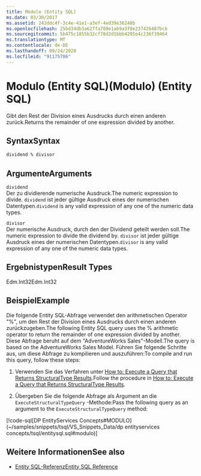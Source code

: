 ```yaml
---
title: Modulo (Entity SQL)
ms.date: 03/30/2017
ms.assetid: 243ddc4f-3c4e-41e1-a3ef-4ed39e36248b
ms.openlocfilehash: 25bd34db3a627fa708e1ab9a3f0e237426487bcb
ms.sourcegitcommit: 5b475c1855b32cf78d2d1bbb4295e4c236f39464
ms.translationtype: MT
ms.contentlocale: de-DE
ms.lasthandoff: 09/24/2020
ms.locfileid: "91175706"
---
```

# <a name="modulo-entity-sql"></a><span data-ttu-id="302a0-102">Modulo (Entity SQL)</span><span class="sxs-lookup"><span data-stu-id="302a0-102">(Modulo) (Entity SQL)</span></span>

<span data-ttu-id="302a0-103">Gibt den Rest der Division eines Ausdrucks durch einen anderen zurück.</span><span class="sxs-lookup"><span data-stu-id="302a0-103">Returns the remainder of one expression divided by another.</span></span>  
  
## <a name="syntax"></a><span data-ttu-id="302a0-104">Syntax</span><span class="sxs-lookup"><span data-stu-id="302a0-104">Syntax</span></span>  
  
```sql  
dividend % divisor  
```  
  
## <a name="arguments"></a><span data-ttu-id="302a0-105">Argumente</span><span class="sxs-lookup"><span data-stu-id="302a0-105">Arguments</span></span>  

 `dividend`  
 <span data-ttu-id="302a0-106">Der zu dividierende numerische Ausdruck.</span><span class="sxs-lookup"><span data-stu-id="302a0-106">The numeric expression to divide.</span></span> <span data-ttu-id="302a0-107">`dividend` ist jeder gültige Ausdruck eines der numerischen Datentypen.</span><span class="sxs-lookup"><span data-stu-id="302a0-107">`dividend` is any valid expression of any one of the numeric data types.</span></span>  
  
 `divisor`  
 <span data-ttu-id="302a0-108">Der numerische Ausdruck, durch den der Dividend geteilt werden soll.</span><span class="sxs-lookup"><span data-stu-id="302a0-108">The numeric expression to divide the dividend by.</span></span> <span data-ttu-id="302a0-109">`divisor` ist jeder gültige Ausdruck eines der numerischen Datentypen.</span><span class="sxs-lookup"><span data-stu-id="302a0-109">`divisor` is any valid expression of any one of the numeric data types.</span></span>  
  
## <a name="result-types"></a><span data-ttu-id="302a0-110">Ergebnistypen</span><span class="sxs-lookup"><span data-stu-id="302a0-110">Result Types</span></span>  

 <span data-ttu-id="302a0-111">Edm.Int32</span><span class="sxs-lookup"><span data-stu-id="302a0-111">Edm.Int32</span></span>  
  
## <a name="example"></a><span data-ttu-id="302a0-112">Beispiel</span><span class="sxs-lookup"><span data-stu-id="302a0-112">Example</span></span>  

 <span data-ttu-id="302a0-113">Die folgende Entity SQL-Abfrage verwendet den arithmetischen Operator "%", um den Rest der Division eines Ausdrucks durch einen anderen zurückzugeben.</span><span class="sxs-lookup"><span data-stu-id="302a0-113">The following Entity SQL query uses the % arithmetic operator to return the remainder of one expression divided by another.</span></span> <span data-ttu-id="302a0-114">Diese Abfrage beruht auf dem "AdventureWorks Sales"-Modell.</span><span class="sxs-lookup"><span data-stu-id="302a0-114">The query is based on the AdventureWorks Sales Model.</span></span> <span data-ttu-id="302a0-115">Führen Sie folgende Schritte aus, um diese Abfrage zu kompilieren und auszuführen:</span><span class="sxs-lookup"><span data-stu-id="302a0-115">To compile and run this query, follow these steps:</span></span>  
  
1. <span data-ttu-id="302a0-116">Verwenden Sie das Verfahren unter [How to: Execute a Query that Returns StructuralType Results](../how-to-execute-a-query-that-returns-structuraltype-results.md).</span><span class="sxs-lookup"><span data-stu-id="302a0-116">Follow the procedure in [How to: Execute a Query that Returns StructuralType Results](../how-to-execute-a-query-that-returns-structuraltype-results.md).</span></span>  
  
2. <span data-ttu-id="302a0-117">Übergeben Sie die folgende Abfrage als Argument an die `ExecuteStructuralTypeQuery` -Methode:</span><span class="sxs-lookup"><span data-stu-id="302a0-117">Pass the following query as an argument to the `ExecuteStructuralTypeQuery` method:</span></span>  
  
 [!code-sql[DP EntityServices Concepts#MODULO](~/samples/snippets/tsql/VS_Snippets_Data/dp entityservices concepts/tsql/entitysql.sql#modulo)]  
  
## <a name="see-also"></a><span data-ttu-id="302a0-118">Weitere Informationen</span><span class="sxs-lookup"><span data-stu-id="302a0-118">See also</span></span>

- [<span data-ttu-id="302a0-119">Entity SQL-Referenz</span><span class="sxs-lookup"><span data-stu-id="302a0-119">Entity SQL Reference</span></span>](entity-sql-reference.md)
